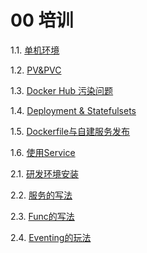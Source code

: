 # 00 培训

1.1. [单机环境](https://alfredyang1986.github.io/Docker%20Desktop%20%E7%8E%AF%E5%A2%83)

1.2. [PV&PVC](https://alfredyang1986.github.io/K8S%20%E6%A6%82%E5%BF%B5%E4%B9%8B%EF%BC%9APV%20&%20PVC)

1.3. [Docker Hub 污染问题](https://alfredyang1986.github.io/Docker%20Hub%20%E8%A7%A3%E5%86%B3DNS%E6%B1%A1%E6%9F%93%E6%83%85%E5%86%B5)

1.4. [Deployment & Statefulsets](https://alfredyang1986.github.io/Deployments%20&%20StatefulSets)

1.5. [Dockerfile与自建服务发布](https://alfredyang1986.github.io/Dockerfile%20%E4%B8%8E%20%E8%87%AA%E5%BB%BA%E6%9C%8D%E5%8A%A1%E7%9A%84%E5%8F%91%E5%B8%83)

1.6. [使用Service](https://alfredyang1986.github.io/%E4%BD%BF%E7%94%A8Service)

2.1. [研发环境安装](https://alfredyang1986.github.io/%E7%A0%94%E5%8F%91%E7%8E%AF%E5%A2%83%E7%9A%84%E5%AE%89%E8%A3%85)

2.2. [服务的写法](https://alfredyang1986.github.io/Serving%20%E6%9C%8D%E5%8A%A1%20&%20Autoscaler)

2.3. [Func的写法]()

2.4. [Eventing的玩法]()

